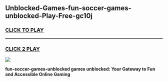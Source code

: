 
## Unblocked-Games-fun-soccer-games-unblocked-Play-Free-gc10j
<h3>
<a href="https://premium76.site?title=fun-soccer-games-unblocked&ref=09A">CLICK TO PLAY</a></h3>
<hr>

<h3>
<a href="https://premium76.site?title=fun-soccer-games-unblocked&ref=09A">CLICK 2 PLAY</a>
  
</h3>

<a href="https://premium76.site?title=fun-soccer-games-unblocked&ref=09A"><img src="https://clearcache.store/games.png"></a>


**fun-soccer-games-unblocked games unblocked: Your Gateway to Fun and Accessible Online Gaming**
